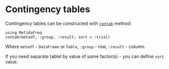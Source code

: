# Contingency tables

Contingency tables can be constructed with [`contab`](@ref) method:

```
using MetidaFreq
contab(metadf, :group, :result; sort = :trial)
```

Where `metadf` - `DataFrame` or `Table`,  `:group` - row, `:result` - column. 

If you need separate tablel by value of some factor(s) - you can define `sort` value.